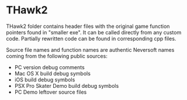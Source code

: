 # THawk2

THawk2 folder contains header files with the original game function pointers found in "smaller exe". It can be called directly from any custom code.
Partially rewritten code can be found in corresponding cpp files.

Source file names and function names are authentic Neversoft names coming from the following public sources:
* PC version debug comments
* Mac OS X build debug symbols
* iOS build debug symbols
* PSX Pro Skater Demo build debug symbols
* PC Demo leftover source files